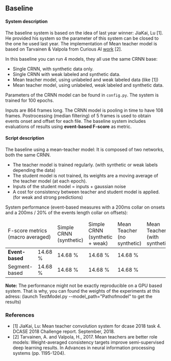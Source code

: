 ## Baseline

#### System description
The baseline system is based on the idea of last year winner: JiaKai, Lu [1].
He provided his system so the parameter of this system can be closed to the one he used last year.
The implementation of Mean teacher model is based on Tarvainen & Valpola from Curious AI [work](https://github.com/CuriousAI/mean-teacher) [2]. 

In this baseline you can run 4 models, they all use the same CRNN base:
- Single CRNN, with synthetic data only.
- Single CRNN with weak labeled and synthetic data.
- Mean teacher model, using unlabeled and weak labeled data (like [1])
- Mean teacher model, using unlabeled, weak labeled and synthetic data.


Parameters of the CRNN model can be found in `config.py`.
The system is trained for 100 epochs.



Inputs are 864 frames long. The CRNN model is pooling in time to have 108 frames.
Postrocessing (median filtering) of 5 frames is used to obtain events onset and offset for each file.
The baseline system includes evaluations of results using **event-based F-score** as metric. 

#### Script description
The baseline using a mean-teacher model:
It is composed of two networks, both the same CRNN.
- The teacher model is trained regularly. (with synthetic or weak labels depending the data)
- The student model is not trained, its weights are a moving average of the teacher model (at each epoch).
- Inputs of the student model = inputs + gaussian noise
- A cost for consistency between teacher and student model is applied. (for weak and strong predictions)


System performance (event-based measures with a 200ms collar on onsets and a 200ms / 20% of the events length collar on offsets):
 <table class="table table-striped">
 <thead>
 <tr>
 <td colspan="2">F-score metrics (macro averaged)</td> 
 <td>Simple CRNN (synthetic)</td>
 <td>Simple CRNN (synthetic + weak)</td>
 <td>Mean Teacher (no synthetic)</td>
 <td>Mean Teacher (with synthetic)</td>
 </tr>
 </thead>
 <tbody>
 <tr>
 <td><strong>Event-based</strong></td>
 <td>14.68 %</td>
 <td>14.68 %</td>
 <td>14.68 %</td>
 <td>14.68 %</td>
 </tr>
 <tr>
 <td>Segment-based</td>
 <td>14.68 %</td>
 <td>14.68 %</td>
 <td>14.68 %</td>
 <td>14.68 %</td>
 </tr>
 </tbody>
 </table>

**Note:** The performance might not be exactly reproducible on a GPU based system. 
That is why, you can found the weights of the experiments at this adress: (launch TestModel.py --model_path="Pathofmodel" to get the results)

### References
 - [1] JiaKai, Lu: Mean teacher convolution system for dcase 2018 task 4. DCASE 2018 Challenge report. September, 2018. 
 - [2] Tarvainen, A. and Valpola, H., 2017. 
 Mean teachers are better role models: Weight-averaged consistency targets improve semi-supervised deep learning results. 
 In Advances in neural information processing systems (pp. 1195-1204).